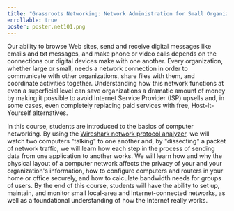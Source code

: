 ```yaml
---
title: "Grassroots Networking: Network Administration for Small Organizations/Home Organizations"
enrollable: true
poster: poster.net101.png
---
```


Our ability to browse Web sites, send and receive digital messages like emails and txt messages, and make phone or video calls depends on the connections our digital devices make with one another. Every organization, whether large or small, needs a network connection in order to communicate with other organizations, share files with them, and coordinate activities together. Understanding how this network functions at even a superficial level can save organizations a dramatic amount of money by making it possible to avoid Internet Service Provider (ISP) upsells and, in some cases, even completely replacing paid services with free, Host-It-Yourself alternatives.

In this course, students are introduced to the basics of computer networking. By using the [Wireshark network protocol analyzer](https://wireshark.org/), we will watch two computers "talking" to one another and, by "dissecting" a packet of network traffic, we will learn how each step in the process of sending data from one application to another works. We will learn how and why the physical layout of a computer network affects the privacy of your and your organization's information, how to configure computers and routers in your home or office securely, and how to calculate bandwidth needs for groups of users. By the end of this course, students will have the ability to set up, maintain, and monitor small local-area and Internet-connected networks, as well as a foundational understanding of how the Internet really works.
